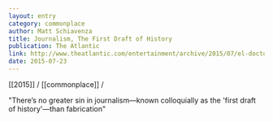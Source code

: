 ```yaml
---
layout: entry
category: commonplace
author: Matt Schiavenza
title: Journalism, The First Draft of History
publication: The Atlantic
link: http://www.theatlantic.com/entertainment/archive/2015/07/el-doctorows-masterful-manipulation-of-history/399227/
date: 2015-07-23
---
```


[[2015]] / [[commonplace]] / 

"There’s no greater sin in journalism—known colloquially as the 'first draft of history'—than fabrication"



